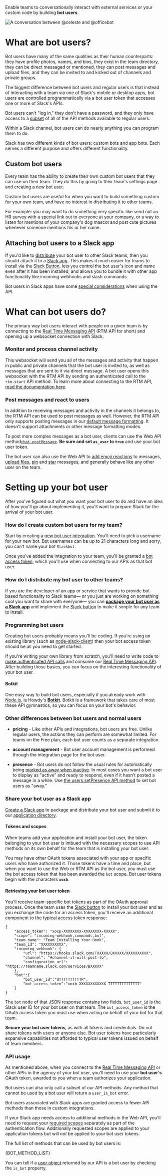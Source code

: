 Enable teams to conversationally interact with external services or your custom code by building **bot users**.

<img src="/img/api/guide_bot_user.png" alt="A conversation between @celeste and @officebot" />

# What are bot users?

Bot users have many of the same qualities as their human counterparts: they have profile photos, names, and bios, they exist in the team directory, they can be direct messaged or mentioned, they can post messages and upload files, and they can be invited to and kicked out of channels and private groups.

The biggest difference between bot users and regular users is that instead of interacting with a team via one of Slack's mobile or desktop apps, bot users are controlled programmatically via a bot user token that accesses one or more of Slack's APIs.

Bot users can't "log in," they don't have a password, and they only have access to a [subset](#bot-methods) of all of the API methods available to regular users.

Within a Slack channel, bot users can do nearly anything you can program them to do.

Slack has two different kinds of bot users: custom bots and app bots. Each serves a different purpose and offers different functionality.

## Custom bot users

Every team has the ability to create their own custom bot users that they can use on their team. They do this by going to their team's settings page and [creating a new bot user](https://my.slack.com/services/new/bot).

Custom bot users are useful for when you want to build something custom for your own team, and have no interest in distributing it to other teams.

For example: you may want to do something very specific like send out an HR survey with a special link out to everyone at your company, or a way to listen for mentions of your company's dog mascot and post cute pictures whenever someone mentions his or her name.

## Attaching bot users to a Slack app

If you'd like to [distribute](https://slack.com/apps) your bot user to other Slack teams, then you should attach it to a [Slack app](/slack-apps). This makes it much easier for teams to install via the [Slack Button](/docs/slack-button), lets you control the bot user's icon and name even after it has been installed, and allows you to bundle it with other app functionality like incoming webhooks and slash commands.

Bot users in Slack apps have some [special considerations](#scopes) when using the API.

# What can bot users do?

The primary way bot users interact with people on a given team is by connecting to the [Real Time Messaging API](/rtm) (RTM API for short) and opening up a websocket connection with Slack.

### Monitor and process channel activity

This websocket will send you all of the messages and activity that happen in public and private channels that the bot user is invited to, as well as messages that are sent to it via direct message. A bot user opens this websocket with the RTM API by sending an authenticated call to the `rtm.start` API method. To learn more about connecting to the RTM API, [read the documentation here](/rtm).

### Post messages and react to users
In addition to receiving messages and activity in the channels it belongs to, the RTM API can be used to post messages as well. However, the RTM API only supports posting messages in our [default message formatting](/docs/formatting). It doesn't support attachments or other message formatting modes.

To post more complex messages as a bot user, clients can use the Web API method[`chat.postMessage`](/methods/chat.postMessage). **Be sure and set `as_user` to `true`** and use your bot user token.

The bot user can also use the Web API to [add emoji reactions](/methods/reactions.add) to messages, [upload files](/methods/files.upload), [pin](/methods/pins.add) and [star](/methods/stars.add) messages, and generally behave like any other user on the team.

# Setting up your bot user

After you've figured out what you want your bot user to do and have an idea of how you'll go about implementing it, you'll want to prepare Slack for the arrival of your bot user.

### How do I create custom bot users for my team?
Start by creating a [new bot user
integration](https://my.slack.com/services/new/bot). You'll need to pick a
username for your new bot. Bot usernames can be up to 21 characters long and sorry, you can't name your bot `Slackbot`.

Once you've added the integration to your team, you'll be
granted a [bot access token](/tokens), which you'll use when connecting to our APIs as that bot user.

### How do I distribute my bot user to other teams?
If you are the developer of an app or service that wants to provide bot-based functionality to Slack teams&mdash; or you just are working on something cool you want to share with everyone&mdash; you can **[package your bot user as a Slack app](/slack-apps)** and implement the [Slack button](/docs/slack-button) to make it simple for any team to install.

### Programming bot users
Creating bot users probably means you'll be coding. If you're using an existing library (such as
[node-slack-client](https://github.com/slackhq/node-slack-client)) then your bot access token should be all you need to get started.

If you're writing your own library from scratch, you'll need to write code to
[make authenticated API calls](/web#authentication) and consume
our [Real Time Messaging API](/rtm). After building those basics, you can focus on the interesting functionality of your bot user.

#### Botkit
One easy way to build bot users, especially if you already work with [Node.js](https://nodejs.org), is Howdy's [**Botkit**](http://howdy.ai/botkit/). Botkit is a framework that takes care of most these API gymnastics, so you can focus on your bot's behavior.

### Other differences between bot users and normal users

* **pricing** - Like other APIs and integrations, bot users are free. Unlike regular users, the actions they can perform are somewhat limited. For teams on the Free plan, each bot user counts as a separate integration.

* **account management** - Bot user account management is performed through the integration page for the bot user.

* **presence** - Bot users do not follow the usual rules for automatically being [marked as away when inactive](/docs/presence). In most cases you want a bot user to display as "active" and ready to respond, even if it hasn't posted a message in a while. Use [the users.setPresence API method](/methods/users.setPresence) to set bot users as "away."

### Share your bot user as a Slack app

[Create a Slack app](/slack-apps) to package and distribute your bot user and submit it to our [application directory](https://slack.com/apps).

#### <a name="scopes"></a>Tokens and scopes

When teams add your application and install your bot user, the token belonging to your bot user is imbued with the necessary scopes to use API methods on its own behalf for the team that is installing your bot user.

You may have other OAuth tokens associated with your app or specific users who have authorized it. Those tokens have a time and place, but when you want to use the Web or RTM API as the bot user, you must use the bot access token that has been awarded the `bot` scope. Bot user tokens begin with the characters **`xoxb`**.


#### Retrieving your bot user token

You'll receive team-specific bot tokens as part of the OAuth approval process. Once the team uses the [Slack button](/docs/slack-button) to install your bot user and as you exchange the code for an access token, you'll receive an additional component to the typical access token response:

    {
        "access_token": "xoxp-XXXXXXXX-XXXXXXXX-XXXXX",
        "scope": "incoming-webhook,commands,bot",
        "team_name": "Team Installing Your Hook",
        "team_id": "XXXXXXXXXX",
        "incoming_webhook": {
            "url": "https://hooks.slack.com/TXXXXX/BXXXXX/XXXXXXXXXX",
            "channel": "#channel-it-will-post-to",
            "configuration_url": "https://teamname.slack.com/services/BXXXXX"
        },
        "bot":{
            "bot_user_id":"UTTTTTTTTTTR",
            "bot_access_token":"xoxb-XXXXXXXXXXXX-TTTTTTTTTTTTTT"
        }
    }


The `bot` node of that JSON response contains two fields. `bot_user_id` is the Slack user ID for your bot user on that team. The `bot_access_token` is the OAuth access token you must use when acting on behalf of your bot for that team.

<p class="alert alert_warning"><i class="ts_icon ts_icon_warning"></i> <strong>Secure your bot user tokens</strong>, as with all tokens and credentials. Do not share tokens with users or anyone else. Bot user tokens have particularly expansive capabilities not afforded to typical user tokens issued on behalf of team members.</p>

### API usage

As mentioned above, when you connect to the [Real Time Messaging API](/rtm) or other APIs in the agency of your bot user, you'll need to use your **bot user's** OAuth token, awarded to you when a team authorizes your application.

Bot users can also only call a subset of our API methods. Any method that
cannot be used by a bot user will return a `user_is_bot` error.

Bot users associated with Slack apps are granted access to fewer API methods than those in custom integrations.

If your Slack app needs access to additional methods in the Web API, you'll need to request your [required scopes](/docs/oauth-scopes) separately as part of the authentication flow. Additionally requested scopes are applied to your application tokens but will *not* be applied to your bot user tokens.

The full list of methods that can be used by bot users is:

<a name="bot-methods"></a>

{BOT_METHOD_LIST}

You can tell if a [user object](/types/user) returned by our API is a bot user by checking the `is_bot` property.

